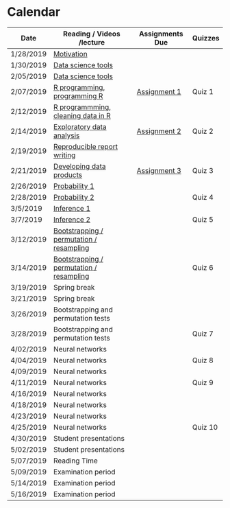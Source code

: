 # Calendar

| Date | Reading / Videos /lecture | Assignments Due | Quizzes |  
|---|---|---|---|
| 1/28/2019 | [Motivation](https://github.com/bcaffo/ds4bme/blob/master/motivation.md) | | | 
| 1/30/2019 | [Data science tools](https://github.com/bcaffo/ds4bme/blob/master/dataScienceTools.md)  | | |
| 2/05/2019 | [Data science tools](https://github.com/bcaffo/ds4bme/blob/master/dataScienceTools.md)  | | |
| 2/07/2019 | [R programming, programming R](https://github.com/bcaffo/ds4bme/blob/master/rprogramming.md) | [Assignment 1](https://github.com/bcaffo/ds4bme/blob/master/assignment1.md) | Quiz 1 |
| 2/12/2019 | [R programmming, cleaning data in R](https://github.com/bcaffo/ds4bme/blob/master/rprogramming.md) |  | |
| 2/14/2019 | [Exploratory data analysis](https://github.com/bcaffo/ds4bme/blob/master/eda.md)  | [Assignment 2](https://github.com/bcaffo/ds4bme/blob/master/assignment2.md) | Quiz 2 |
| 2/19/2019 | [Reproducible report writing](https://github.com/bcaffo/ds4bme/blob/master/reproducible.md)  | | |
| 2/21/2019 | [Developing data products](https://github.com/bcaffo/ds4bme/blob/master/ddp.md)  | [Assignment 3](https://github.com/bcaffo/ds4bme/blob/master/assignments/assignment3.md) |  Quiz 3|
| 2/26/2019 | [Probability 1](https://github.com/bcaffo/ds4bme/blob/master/probability.md)  | | |
| 2/28/2019 | [Probability 2](https://github.com/bcaffo/ds4bme/blob/master/probability.md)   | | Quiz 4|
| 3/5/2019  | [Inference 1](https://github.com/bcaffo/ds4bme/blob/master/inference.md)  | | |
| 3/7/2019  | [Inference 2](https://github.com/bcaffo/ds4bme/blob/master/inference.md)  | | Quiz 5 |
| 3/12/2019 | [Bootstrapping / permutation / resampling](https://github.com/bcaffo/Caffo-Coursera/blob/master/lecture12.pdf) | | |
| 3/14/2019 | [Bootstrapping / permutation / resampling](http://faculty.washington.edu/kenrice/sisg/SISG-08-06.pdf) | | Quiz 6|
| 3/19/2019 | Spring break | | |
| 3/21/2019 | Spring break | | |
| 3/26/2019 | Bootstrapping and permutation tests | | |
| 3/28/2019 | Bootstrapping and permutation tests | | Quiz 7|
| 4/02/2019 | Neural networks | | |
| 4/04/2019 | Neural networks | | Quiz 8|
| 4/09/2019 | Neural networks | | |
| 4/11/2019 | Neural networks | | Quiz 9|
| 4/16/2019 | Neural networks  | | |
| 4/18/2019 | Neural networks | | |
| 4/23/2019 | Neural networks | | |
| 4/25/2019 | Neural networks | | Quiz 10|
| 4/30/2019 | Student presentations | | |
| 5/02/2019 | Student presentations | | |
| 5/07/2019 | Reading Time | | |
| 5/09/2019 | Examination period | | |
| 5/14/2019 | Examination period | | |
| 5/16/2019 | Examination period | | |

